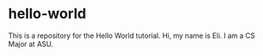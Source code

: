 # hello-world
This is a repository for the Hello World tutorial.
Hi, my name is Eli. I am a CS Major at ASU.
